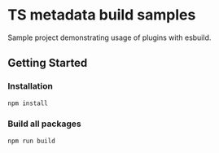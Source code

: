 # TS metadata build samples

Sample project demonstrating usage of plugins with esbuild.

## Getting Started

### Installation

```Typescript
npm install
```

### Build all packages

```Typescript
npm run build
```
